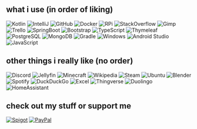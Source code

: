 what i use (in order of liking)
-
![Kotlin](https://img.shields.io/badge/Kotlin-7F52FF.svg?style=for-the-badge&logo=Kotlin&logoColor=white)
![IntelliJ](https://img.shields.io/badge/IntelliJ%20IDEA-000000.svg?style=for-the-badge&logo=IntelliJ-IDEA&logoColor=white)
![GitHub](https://img.shields.io/badge/GitHub-181717.svg?style=for-the-badge&logo=GitHub&logoColor=white)
![Docker](https://img.shields.io/badge/Docker-2496ED.svg?style=for-the-badge&logo=Docker&logoColor=white)
![RPi](https://img.shields.io/badge/Raspberry%20Pi-A22846.svg?style=for-the-badge&logo=Raspberry-Pi&logoColor=white)
![StackOverflow](https://img.shields.io/badge/Stack%20Overflow-F58025.svg?style=for-the-badge&logo=Stack-Overflow&logoColor=white)
![Gimp](https://img.shields.io/badge/GIMP-5C5543.svg?style=for-the-badge&logo=GIMP&logoColor=white)
![Trello](https://img.shields.io/badge/Trello-0052CC.svg?style=for-the-badge&logo=Trello&logoColor=white)
![SpringBoot](https://img.shields.io/badge/Spring%20Boot-6DB33F.svg?style=for-the-badge&logo=Spring-Boot&logoColor=white)
![Bootstrap](https://img.shields.io/badge/Bootstrap-7952B3.svg?style=for-the-badge&logo=Bootstrap&logoColor=white)
![TypeScript](https://img.shields.io/badge/TypeScript-3178C6.svg?style=for-the-badge&logo=TypeScript&logoColor=white)
![Thymeleaf](https://img.shields.io/badge/Thymeleaf-005F0F.svg?style=for-the-badge&logo=Thymeleaf&logoColor=white)
![PostgreSQL](https://img.shields.io/badge/PostgreSQL-4169E1.svg?style=for-the-badge&logo=PostgreSQL&logoColor=white)
![MongoDB](https://img.shields.io/badge/MongoDB-47A248.svg?style=for-the-badge&logo=MongoDB&logoColor=white)
![Gradle](https://img.shields.io/badge/Gradle-02303A.svg?style=for-the-badge&logo=Gradle&logoColor=white)
![Windows](https://img.shields.io/badge/Windows%2011-0078D4.svg?style=for-the-badge&logo=Windows-11&logoColor=white)
![Android Studio](https://img.shields.io/badge/Android%20Studio-3DDC84.svg?style=for-the-badge&logo=Android-Studio&logoColor=white)
![JavaScript](https://img.shields.io/badge/JavaScript-F7DF1E.svg?style=for-the-badge&logo=JavaScript&logoColor=black)

other things i really like (no order)
-
![Discord](https://img.shields.io/badge/Discord-5865F2.svg?style=for-the-badge&logo=Discord&logoColor=white)
![Jellyfin](https://img.shields.io/badge/Jellyfin-00A4DC.svg?style=for-the-badge&logo=Jellyfin&logoColor=white)
![Minecraft](https://img.shields.io/badge/Minecraft-62B47A.svg?style=for-the-badge&logo=Minecraft&logoColor=white)
![Wikipedia](https://img.shields.io/badge/Wikipedia-000000.svg?style=for-the-badge&logo=Wikipedia&logoColor=white)
![Steam](https://img.shields.io/badge/Steam-000000.svg?style=for-the-badge&logo=Steam&logoColor=white)
![Ubuntu](https://img.shields.io/badge/Ubuntu-E95420.svg?style=for-the-badge&logo=Ubuntu&logoColor=white)
![Blender](https://img.shields.io/badge/Blender-F5792A.svg?style=for-the-badge&logo=Blender&logoColor=white)
![Spotify](https://img.shields.io/badge/Spotify-1DB954.svg?style=for-the-badge&logo=Spotify&logoColor=white)
![DuckDuckGo](https://img.shields.io/badge/DuckDuckGo-DE5833.svg?style=for-the-badge&logo=DuckDuckGo&logoColor=white)
![Excel](https://img.shields.io/badge/Microsoft%20Excel-217346.svg?style=for-the-badge&logo=Microsoft-Excel&logoColor=white)
![Thingverse](https://img.shields.io/badge/Thingiverse-248BFB.svg?style=for-the-badge&logo=Thingiverse&logoColor=white)
![Duolingo](https://img.shields.io/badge/Duolingo-58CC02.svg?style=for-the-badge&logo=Duolingo&logoColor=white)
![HomeAssistant](https://img.shields.io/badge/Home%20Assistant-41BDF5.svg?style=for-the-badge&logo=Home-Assistant&logoColor=white)

check out my stuff or support me
-
[![Spigot](https://img.shields.io/badge/my%20minecraft%20plugins-2-orange?style=for-the-badge)](https://www.spigotmc.org/resources/authors/maddinm.1254008/)
[![PayPal](https://img.shields.io/badge/PayPal-00457C.svg?style=for-the-badge&logo=PayPal&logoColor=white)](https://paypal.me/MaddinM)
